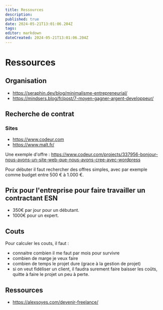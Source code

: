```yaml
---
title: Ressources
description: 
published: true
date: 2024-05-21T13:01:06.204Z
tags: 
editor: markdown
dateCreated: 2024-05-21T13:01:06.204Z
---
```


# Ressources

## Organisation

- <https://seraphin.dev/blog/minimalisme-entrepreneurial/>
- <https://mindsers.blog/fr/post/7-moyen-gagner-argent-developpeur/>

## Recherche de contrat

### Sites

- <https://www.codeur.com>
- <https://www.malt.fr/>

Une exemple d'offre : https://www.codeur.com/projects/337956-bonjour-nous-avons-un-site-web-que-nous-avons-cree-avec-wordpress

Pour débuter il faut rechercher des offres simples, avec par exemple comme budget entre 500 € à 1.000 €.

## Prix pour l'entreprise pour faire travailler un contractant ESN

- 350€ par jour pour un débutant.
- 1000€ pour un expert.

## Couts

Pour calculer les couts, il faut :

- connaitre combien il me faut par mois pour survivre
- combien de marge je veux faire
- combien de temps le projet dure (grace à la gestion de projet)
- si on veut fidéliser un client, il faudra surement faire baisser les coûts, quitte à faire le projet un peu à perte.

## Ressources

- <https://alexsoyes.com/devenir-freelance/>
